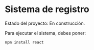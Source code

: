 <h1> Sistema de registro </h1>

Estado del proyecto: En construcción.

Para ejecutar el sistema, debes poner:

```npm install react```
